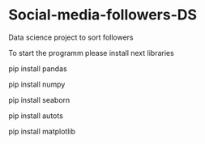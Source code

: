 # Social-media-followers-DS
Data science project to sort followers

To start the programm please install next libraries

pip install pandas

pip install numpy

pip install seaborn

pip install autots

pip install matplotlib 
